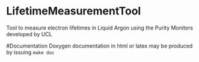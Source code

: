 # LifetimeMeasurementTool
Tool to measure electron lifetimes in Liquid Argon using the Purity Monitors developed by UCL


#Documentation
Doxygen documentation in html or latex may be produced by issuing `make doc`
